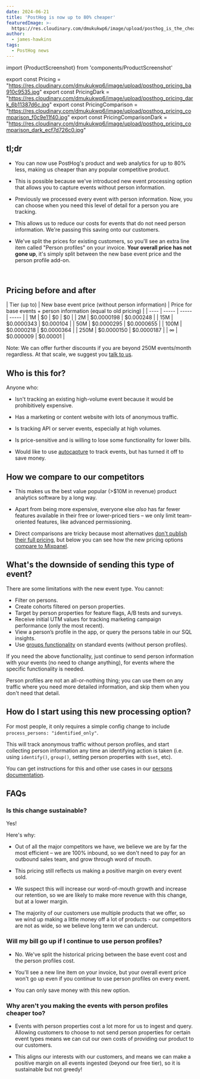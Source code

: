 ```yaml
---
date: 2024-06-21
title: 'PostHog is now up to 80% cheaper'
featuredImage: >-
  https://res.cloudinary.com/dmukukwp6/image/upload/posthog_is_the_cheapest_e77c4ea4a5.jpg
author:
  - james-hawkins
tags:
  - PostHog news
---
```

import {ProductScreenshot} from 'components/ProductScreenshot'

export const Pricing = "https://res.cloudinary.com/dmukukwp6/image/upload/posthog_pricing_ba910c9535.jpg"
export const PricingDark = "https://res.cloudinary.com/dmukukwp6/image/upload/posthog_pricing_dark_6b11387d6c.jpg"
export const PricingComparison = "https://res.cloudinary.com/dmukukwp6/image/upload/posthog_pricing_comparison_f0c9e11f40.jpg"
export const PricingComparisonDark = "https://res.cloudinary.com/dmukukwp6/image/upload/posthog_pricing_comparison_dark_ecf7d726c0.jpg"

## tl;dr

* You can now use PostHog's product and web analytics for up to 80% less, making us cheaper than any popular competitive product.

* This is possible because we've introduced new event processing option that allows you to capture events without person information. 

* Previously we processed every event with person information. Now, you can choose when you need this level of detail for a person you are tracking.

* This allows us to reduce our costs for events that do not need person information. We're passing this saving onto our customers.

* We've split the prices for existing customers, so you'll see an extra line item called "Person profiles" on your invoice. **Your overall price has not gone up**, it's simply split between the new base event price and the person profile add-on.

<br />

<ProductScreenshot
  imageLight={Pricing} 
  imageDark={PricingDark} 
  alt="New PostHog pricing" 
  classes="rounded"
/>

## Pricing before and after

| Tier (up to) | New base event price (without person information) | Price for base events + person information (equal to old pricing)  |
| ---- | ----- | ----- | ----- |
| 1M | $0 | $0 | $0 |
| 2M | $0.0000198 |  $0.000248 |
| 15M | $0.0000343 |  $0.000104 |
| 50M | $0.0000295 |  $0.0000655 |
| 100M | $0.0000218 |  $0.0000364 |
| 250M | $0.0000150 | $0.0000187 |
| ∞ | $0.000009 | $0.00001 |

Note: We can offer further discounts if you are beyond 250M events/month regardless. At that scale, we suggest you [talk to us](/talk-to-a-human).

## Who is this for?

Anyone who:

- Isn't tracking an existing high-volume event because it would be prohibitively expensive.

- Has a marketing or content website with lots of anonymous traffic.

- Is tracking API or server events, especially at high volumes.

- Is price-sensitive and is willing to lose some functionality for lower bills.

- Would like to use [autocapture](/docs/product-analytics/autocapture) to track events, but has turned it off to save money.

## How we compare to our competitors

* This makes us the best value popular (>$10M in revenue) product analytics software by a long way.

* Apart from being more expensive, everyone else _also_ has far fewer features available in their free or lower-priced tiers – we only limit team-oriented features, like advanced permissioning.

* Direct comparisons are tricky because most alternatives [don't publish their full pricing](/blog/transparent-enterprise-pricing), but below you can see how the new pricing options [compare to Mixpanel](/blog/posthog-vs-mixpanel).

<ProductScreenshot
  imageLight={PricingComparison} 
  imageDark={PricingComparisonDark} 
  alt="New PostHog pricing compared to Mixpanel" 
  classes="rounded"
/>

## What's the downside of sending this type of event?

There are some limitations with the new event type. You cannot:

- Filter on persons.
- Create cohorts filtered on person properties.
- Target by person properties for feature flags, A/B tests and surveys.
- Receive initial UTM values for tracking marketing campaign performance (only the most recent).
- View a person’s profile in the app, or query the persons table in our SQL insights.
- Use [groups functionality](/docs/product-analytics/group-analytics) on standard events (without person profiles).

If you need the above functionality, just continue to send person information with your events (no need to change anything), for events where the specific functionality is needed. 

Person profiles are not an all-or-nothing thing; you can use them on any traffic where you need more detailed information, and skip them when you don't need that detail.

## How do I start using this new processing option?

For most people, it only requires a simple config change to include `process_persons: "identified_only"`. 

This will track anonymous traffic without person profiles, and start collecting person information any time an identifying action is taken (i.e. using `identify()`, `group()`, setting person properties with `$set`, etc).

You can get instructions for this and other use cases in our [persons documentation](/docs/data/persons).

## FAQs

### Is this change sustainable?

Yes! 

Here's why:

* Out of all the major competitors we have, we believe we are by far the most efficient – we are 100% inbound, so we don't need to pay for an outbound sales team, and grow through word of mouth.

* This pricing still reflects us making a positive margin on every event sold.

* We suspect this will increase our word-of-mouth growth and increase our retention, so we are likely to make more revenue with this change, but at a lower margin.

* The majority of our customers use multiple products that we offer, so we wind up making a little money off a lot of products - our competitors are not as wide, so we believe long term we can undercut.

### Will my bill go up if I continue to use person profiles?

* No. We've split the historical pricing between the base event cost and the person profiles cost. 
  
* You'll see a new line item on your invoice, but your overall event price won't go up even if you continue to use person profiles on every event. 
  
* You can only save money with this new option.

### Why aren't you making the events with person profiles cheaper too?

* Events with person properties cost a lot more for us to ingest and query. Allowing customers to choose to not send person properties for certain event types means we can cut our own costs of providing our product to our customers. 

* This aligns our interests with our customers, and means we can make a positive margin on all events ingested (beyond our free tier), so it is sustainable but not greedy!